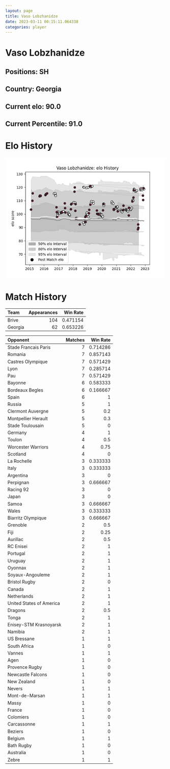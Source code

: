 ```yaml
---  
layout: page  
title: Vaso Lobzhanidze  
date: 2023-03-11 00:15:11.064338  
categories: player  
---
```

# Vaso Lobzhanidze

## Positions: SH

## Country: Georgia

## Current elo: 90.0

## Current Percentile: 91.0

# Elo History


![elo history](history_VasoLobzhanidze.png)
# Match History


| Team    |   Appearances |   Win Rate |
|:--------|--------------:|-----------:|
| Brive   |           104 |   0.471154 |
| Georgia |            62 |   0.653226 |

| Opponent                 |   Matches |   Win Rate |
|:-------------------------|----------:|-----------:|
| Stade Francais Paris     |         7 |   0.714286 |
| Romania                  |         7 |   0.857143 |
| Castres Olympique        |         7 |   0.571429 |
| Lyon                     |         7 |   0.285714 |
| Pau                      |         7 |   0.571429 |
| Bayonne                  |         6 |   0.583333 |
| Bordeaux Begles          |         6 |   0.166667 |
| Spain                    |         6 |   1        |
| Russia                   |         5 |   1        |
| Clermont Auvergne        |         5 |   0.2      |
| Montpellier Herault      |         5 |   0.3      |
| Stade Toulousain         |         5 |   0        |
| Germany                  |         4 |   1        |
| Toulon                   |         4 |   0.5      |
| Worcester Warriors       |         4 |   0.75     |
| Scotland                 |         4 |   0        |
| La Rochelle              |         3 |   0.333333 |
| Italy                    |         3 |   0.333333 |
| Argentina                |         3 |   0        |
| Perpignan                |         3 |   0.666667 |
| Racing 92                |         3 |   0        |
| Japan                    |         3 |   0        |
| Samoa                    |         3 |   0.666667 |
| Wales                    |         3 |   0.333333 |
| Biarritz Olympique       |         3 |   0.666667 |
| Grenoble                 |         2 |   0.5      |
| Fiji                     |         2 |   0.25     |
| Aurillac                 |         2 |   0.5      |
| RC Enisei                |         2 |   1        |
| Portugal                 |         2 |   1        |
| Uruguay                  |         2 |   1        |
| Oyonnax                  |         2 |   1        |
| Soyaux-Angouleme         |         2 |   1        |
| Bristol Rugby            |         2 |   0        |
| Canada                   |         2 |   1        |
| Netherlands              |         2 |   1        |
| United States of America |         2 |   1        |
| Dragons                  |         2 |   0.5      |
| Tonga                    |         2 |   1        |
| Enisey-STM Krasnoyarsk   |         2 |   1        |
| Namibia                  |         2 |   1        |
| US Bressane              |         1 |   1        |
| South Africa             |         1 |   0        |
| Vannes                   |         1 |   1        |
| Agen                     |         1 |   0        |
| Provence Rugby           |         1 |   0        |
| Newcastle Falcons        |         1 |   0        |
| New Zealand              |         1 |   0        |
| Nevers                   |         1 |   1        |
| Mont-de-Marsan           |         1 |   1        |
| Massy                    |         1 |   0        |
| France                   |         1 |   0        |
| Colomiers                |         1 |   0        |
| Carcassonne              |         1 |   1        |
| Beziers                  |         1 |   0        |
| Belgium                  |         1 |   1        |
| Bath Rugby               |         1 |   0        |
| Australia                |         1 |   0        |
| Zebre                    |         1 |   1        |